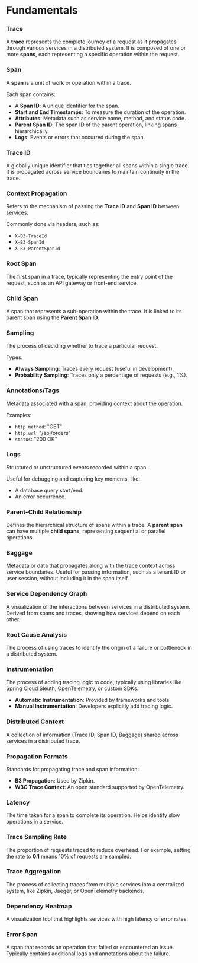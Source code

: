 # Fundamentals

### **Trace**

A **trace** represents the complete journey of a request as it propagates through various services in a distributed system. It is composed of one or more **spans**, each representing a specific operation within the request.

### **Span**

A **span** is a unit of work or operation within a trace.

Each span contains:

* A **Span ID**: A unique identifier for the span.
* **Start and End Timestamps**: To measure the duration of the operation.
* **Attributes**: Metadata such as service name, method, and status code.
* **Parent Span ID**: The span ID of the parent operation, linking spans hierarchically.
* **Logs**: Events or errors that occurred during the span.

### **Trace ID**

A globally unique identifier that ties together all spans within a single trace. It is propagated across service boundaries to maintain continuity in the trace.

### **Context Propagation**

Refers to the mechanism of passing the **Trace ID** and **Span ID** between services.

Commonly done via headers, such as:

* `X-B3-TraceId`
* `X-B3-SpanId`
* `X-B3-ParentSpanId`

### **Root Span**

The first span in a trace, typically representing the entry point of the request, such as an API gateway or front-end service.

### **Child Span**

A span that represents a sub-operation within the trace. It is linked to its parent span using the **Parent Span ID**.

### **Sampling**

The process of deciding whether to trace a particular request.

Types:

* **Always Sampling**: Traces every request (useful in development).
* **Probability Sampling**: Traces only a percentage of requests (e.g., 1%).

### **Annotations/Tags**

Metadata associated with a span, providing context about the operation.

Examples:

* `http.method`: "GET"
* `http.url`: "/api/orders"
* `status`: "200 OK"

### **Logs**

Structured or unstructured events recorded within a span.

Useful for debugging and capturing key moments, like:

* A database query start/end.
* An error occurrence.

### **Parent-Child Relationship**

Defines the hierarchical structure of spans within a trace. A **parent span** can have multiple **child spans**, representing sequential or parallel operations.

### **Baggage**

Metadata or data that propagates along with the trace context across service boundaries. Useful for passing information, such as a tenant ID or user session, without including it in the span itself.

### **Service Dependency Graph**

A visualization of the interactions between services in a distributed system. Derived from spans and traces, showing how services depend on each other.

### **Root Cause Analysis**

The process of using traces to identify the origin of a failure or bottleneck in a distributed system.

### **Instrumentation**

The process of adding tracing logic to code, typically using libraries like Spring Cloud Sleuth, OpenTelemetry, or custom SDKs.

* **Automatic Instrumentation**: Provided by frameworks and tools.
* **Manual Instrumentation**: Developers explicitly add tracing logic.

### **Distributed Context**

A collection of information (Trace ID, Span ID, Baggage) shared across services in a distributed trace.

### **Propagation Formats**

Standards for propagating trace and span information:

* **B3 Propagation**: Used by Zipkin.
* **W3C Trace Context**: An open standard supported by OpenTelemetry.

### **Latency**

The time taken for a span to complete its operation. Helps identify slow operations in a service.

### **Trace Sampling Rate**

The proportion of requests traced to reduce overhead. For example, setting the rate to **0.1** means 10% of requests are sampled.

### **Trace Aggregation**

The process of collecting traces from multiple services into a centralized system, like Zipkin, Jaeger, or OpenTelemetry backends.

### **Dependency Heatmap**

A visualization tool that highlights services with high latency or error rates.

### **Error Span**

A span that records an operation that failed or encountered an issue. Typically contains additional logs and annotations about the failure.
